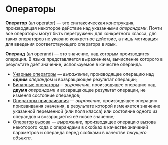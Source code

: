 # Операторы

__Оператор__ (_en_ operator) — это синтаксическая конструкция, производящая некоторое действие над указанными _операндами_.
Почти все операторы могут быть перегружены для конкретного класса, для таких операторов не указано конкретное действие,
а лишь мотивация для введения соответствующего оператора в язык.

__Операнд__ (_en_ operand) — это значение, над которым производится операция. В языке представляется выражением, вычисление которого
в результате даёт значение, используемое в качестве операнда.

  - [Унарные операторы](unary) — _выражение_, производящее операцию над __одним__ _операндом_ и возвращающее результат операции;
  - [Бинарные операторы](binary)— _выражение_, производящее операцию над __двумя__ _операндами_ и возвращающее результат операции, не изменяя состояние операндов;
  - [Операторы присваивания](assign) — _выражение_, производящее операцию присваивания значения, в результате которой изменяется
    значение указанной переменной (или поля класса) или состояние одного из операндов и возвращается её новое значение;
  - [Оператор вызова](invoke) — _выражение_, производящее операцию вызова некоторого кода с операндами в скобках в качестве значений параметров
    и операнда перед скобками в качестве _текущего объекта_.

